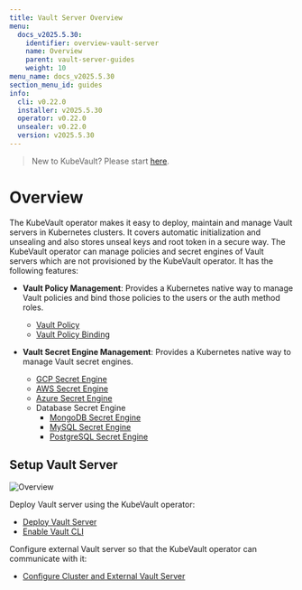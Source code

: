 ```yaml
---
title: Vault Server Overview
menu:
  docs_v2025.5.30:
    identifier: overview-vault-server
    name: Overview
    parent: vault-server-guides
    weight: 10
menu_name: docs_v2025.5.30
section_menu_id: guides
info:
  cli: v0.22.0
  installer: v2025.5.30
  operator: v0.22.0
  unsealer: v0.22.0
  version: v2025.5.30
---
```


> New to KubeVault? Please start [here](/docs/v2025.5.30/concepts/README).

# Overview

The KubeVault operator makes it easy to deploy, maintain and manage Vault servers in Kubernetes clusters. It covers automatic initialization and unsealing and also stores unseal keys and root token in a secure way. The KubeVault operator can manage policies and secret engines of Vault servers which are not provisioned by the KubeVault operator. It has the following features:

- **Vault Policy Management**: Provides a Kubernetes native way to manage Vault policies and bind those policies to the users or the auth method roles.

  - [Vault Policy](/docs/v2025.5.30/guides/policy-management/overview#vaultpolicy)
  - [Vault Policy Binding](/docs/v2025.5.30/guides/policy-management/overview#vaultpolicybinding)

- **Vault Secret Engine Management**: Provides a Kubernetes native way to manage Vault secret engines.

  - [GCP Secret Engine](/docs/v2025.5.30/guides/secret-engines/gcp/overview)
  - [AWS Secret Engine](/docs/v2025.5.30/guides/secret-engines/aws/overview)
  - [Azure Secret Engine](/docs/v2025.5.30/guides/secret-engines/azure/overview)
  - Database Secret Engine
    - [MongoDB Secret Engine](/docs/v2025.5.30/guides/secret-engines/mongodb/overview)
    - [MySQL Secret Engine](/docs/v2025.5.30/guides/secret-engines/mysql/overview)
    - [PostgreSQL Secret Engine](/docs/v2025.5.30/guides/secret-engines/postgres/overview)

## Setup Vault Server

![Overview](/docs/v2025.5.30/images/guides/vault-server/overview_vault_server_guide.svg)

Deploy Vault server using the KubeVault operator:

- [Deploy Vault Server](/docs/v2025.5.30/guides/vault-server/vault-server)
- [Enable Vault CLI](/docs/v2025.5.30/guides/vault-server/vault-server#enable-vault-cli)

 Configure external Vault server so that the  KubeVault operator can communicate with it:

- [Configure Cluster and External Vault Server](/docs/v2025.5.30/guides/vault-server/external-vault-sever)
